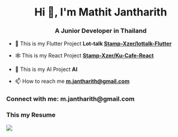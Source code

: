 <h1 align="center">Hi 👋, I'm Mathit Jantharith</h1>
<h3 align="center">A Junior Developer in Thailand</h3>

- 📱 This is my Flutter Project **Lot-talk [Stamp-Xzer/lottalk-Flutter](https://github.com/Stamp-Xzer/lottalk-Flutter)**

- 🕸 This is my React Project **[Stamp-Xzer/Ku-Cafe-React](https://github.com/Stamp-Xzer/Ku-Cafe-ReactJS)**

- 🤝 This is my AI Project **AI**

- 📫 How to reach me **m.jantharith@gmail.com**

<h3 align="left" style="font-weight=bold">Connect with me: m.jantharith@gmail.com </h3>
<h3 align="left" style="font-weight=bold">This my Resume </h3>
<img src="https://media.discordapp.net/attachments/953603959162011651/1204525519551332372/Mathit_Jantharith_1.png?ex=65d50cce&is=65c297ce&hm=3b8b2e6a4793432c9b838e67f902311e169025ae0426656af15c0c1cc2adb1f7&=&format=webp&quality=lossless&width=724&height=900">
